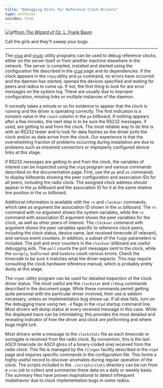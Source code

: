 ```yaml
---
title: "Debugging Hints for Reference Clock Drivers"
type: archives
noindex: true
---
```


![gif](/archives/pic/oz2.gif)[from _The Wizard of Oz_, L. Frank Baum](/reflib/pictures/)

Call the girls and they'll sweep your bugs.

* * *

The [<code>ntpq</code>](/archives/4.1.1/ntpq/) and [<code>ntpdc</code>](/archives/4.1.1/ntpdc/) utility programs can be used to debug reference clocks, either on the server itself or from another machine elsewhere in the network. The server is compiled, installed and started using the configuration file described in the [<code>ntpd</code>](/archives/4.1.1/ntpd/) page and its dependencies. If the clock appears in the <code>ntpq</code> utility and <code>pe</code> command, no errors have occurred and the daemon has started, opened the devices specified and waiting for peers and radios to come up. If not, the first thing to look for are error messages on the system log. These are usually due to improper configuration, missing links or multiple instances of the daemon.

It normally takes a minute or so for evidence to appear that the clock is running and the driver is operating correctly. The first indication is a nonzero value in the <code>reach</code> column in the <code>pe</code> billboard. If nothing appears after a few minutes, the next step is to be sure the RS232 messages, if used, are getting to and from the clock. The most reliable way to do this is with an RS232 tester and to look for data flashes as the driver polls the clock and/or as data arrive from the clock. Our experience is that the overwhelming fraction of problems occurring during installation are due to problems such as miswired connectors or improperly configured device links at this stage.

If RS232 messages are getting to and from the clock, the variables of interest can be inspected using the <code>ntpq</code> program and various commands described on the documentation page. First, use the <code>pe</code> and <code>as</code> commands to display billboards showing the peer configuration and association IDs for all peers, including the radio clock. The assigned clock address should appear in the <code>pe</code> billboard and the association ID for it at the same relative line position in the <code>as</code> billboard.

Additional information is available with the <code>rv</code> and <code>clockvar</code> commands, which take as argument the association ID shown in the <code>as</code> billboard. The <code>rv</code> command with no argument shows the system variables, while the <code>rv</code> command with association ID argument shows the peer variables for the clock, as well as other peers of interest. The <code>clockvar</code> command with argument shows the peer variables specific to reference clock peers, including the clock status, device name, last received timecode (if relevant), and various event counters. In addition, a subset of the <code>fudge</code> parameters is included. The poll and error counters in the <code>clockvar</code> billboard are useful debugging aids. The <code>poll</code> counts the poll messages sent to the clock, while the <code>noreply</code>, <code>badformat</code> and <code>baddate</code> count various errors. Check the timecode to be sure it matches what the driver expects. This may require consulting the clock hardware reference manual, which is probably pretty dusty at this stage.

The <code>ntpdc</code> utility program can be used for detailed inspection of the clock driver status. The most useful are the <code>clockstat</code> and <code>clkbug</code> commands described in the document page. While these commands permit getting quite personal with the particular driver involved, their use is seldom necessary, unless an implementation bug shows up. If all else fails, turn on the debugging trace using two <code>-d</code> flags in the <code>ntpd</code> startup command line. Most drivers will dump status at every received message in this case. While the displayed trace can be intimidating, this provides the most detailed and revealing indicator of how the driver and clock are performing and where bugs might lurk.

Most drivers write a message to the <code>clockstats</code> file as each timecode or surrogate is received from the radio clock. By convention, this is the last ASCII timecode (or ASCII gloss of a binary-coded one) received from the radio clock. This file is managed by the <code>filegen</code> facility described in the <code>ntpd</code> page and requires specific commands in the configuration file. This forms a highly useful record to discover anomalies during regular operation of the clock. The scripts included in the <code>./scripts/stats</code> directory can be run from a <code>cron</code> job to collect and summarize these data on a daily or weekly basis. The summary files have proven inspirational to detect infrequent misbehavior due to clock implementation bugs in some radios.